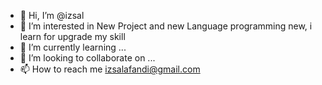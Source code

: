 - 👋 Hi, I’m @izsal
- 👀 I’m interested in New Project and new Language programming new, i learn for upgrade my skill
- 🌱 I’m currently learning ...
- 💞️ I’m looking to collaborate on ...
- 📫 How to reach me izsalafandi@gmail.com 

<!---
izsal/izsal is a ✨ special ✨ repository because its `README.md` (this file) appears on your GitHub profile.
You can click the Preview link to take a look at your changes.
--->
